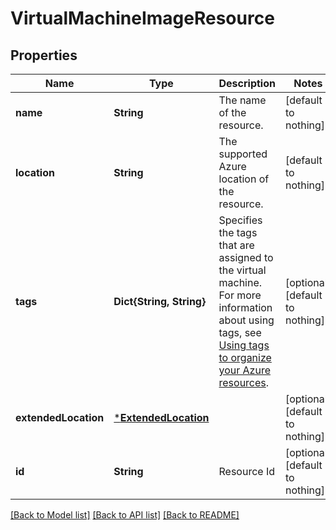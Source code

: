 # VirtualMachineImageResource


## Properties
Name | Type | Description | Notes
------------ | ------------- | ------------- | -------------
**name** | **String** | The name of the resource. | [default to nothing]
**location** | **String** | The supported Azure location of the resource. | [default to nothing]
**tags** | **Dict{String, String}** | Specifies the tags that are assigned to the virtual machine. For more information about using tags, see [Using tags to organize your Azure resources](https://docs.microsoft.com/azure/azure-resource-manager/resource-group-using-tags.md). | [optional] [default to nothing]
**extendedLocation** | [***ExtendedLocation**](ExtendedLocation.md) |  | [optional] [default to nothing]
**id** | **String** | Resource Id | [optional] [default to nothing]


[[Back to Model list]](../README.md#models) [[Back to API list]](../README.md#api-endpoints) [[Back to README]](../README.md)


